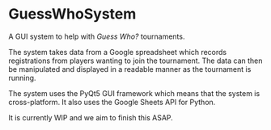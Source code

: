 # GuessWhoSystem
A GUI system to help with *Guess Who?* tournaments.

The system takes data from a Google spreadsheet which records registrations from players wanting to join the tournament.
The data can then be manipulated and displayed in a readable manner as the tournament is running.

The system uses the PyQt5 GUI framework which means that the system is cross-platform. It also uses the Google Sheets 
API for Python.

It is currently WIP and we aim to finish this ASAP.

